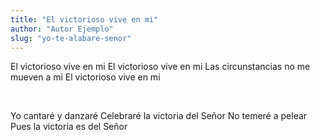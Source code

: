 ```yaml
---
title: "El victorioso vive en mi"
author: "Autor Ejemplo"
slug: "yo-te-alabare-senor"
---
```


El victorioso vive en mi
El victorioso vive en mi
Las circunstancias
no me mueven a mi
El victorioso vive en mi

<br>

Yo cantaré y danzaré
Celebraré la victoria del Señor
No temeré a pelear
Pues la victoria es del Señor
